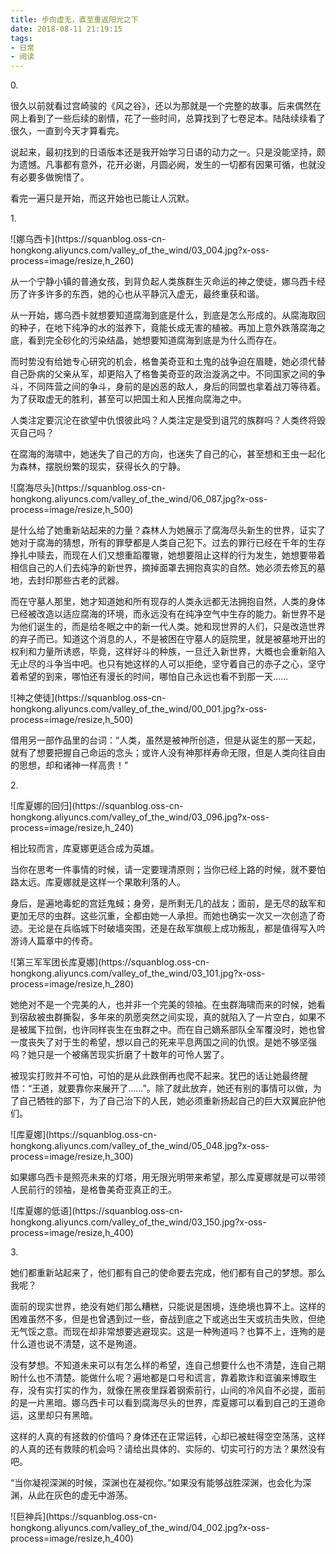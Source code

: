 ```yaml
---
title: 步向虚无，直至重返阳光之下
date: 2018-08-11 21:19:15
tags:
- 日常
- 阅读
---
```

<span class="pageTitle">0.</span>

很久以前就看过宫崎骏的《风之谷》，还以为那就是一个完整的故事。后来偶然在网上看到了一些后续的剧情，花了一些时间，总算找到了七卷足本。陆陆续续看了很久，一直到今天才算看完。

说起来，最初找到的日语版本还是我开始学习日语的动力之一。只是没能坚持，颇为遗憾。凡事都有意外，花开必谢，月圆必阙，发生的一切都有因果可循，也就没有必要多做惋惜了。

看完一遍只是开始，而这开始也已能让人沉默。

<span class="pageTitle">1.</span>

<div class="blogPic">![娜乌西卡](https://squanblog.oss-cn-hongkong.aliyuncs.com/valley_of_the_wind/03_004.jpg?x-oss-process=image/resize,h_260)</div>

从一个宁静小镇的普通女孩，到背负起人类族群生灭命运的神之使徒，娜乌西卡经历了许多许多的东西，她的心也从平静沉入虚无，最终重获和谐。

从一开始，娜乌西卡就想要知道腐海到底是什么，到底是怎么形成的。从腐海取回的种子，在地下纯净的水的滋养下，竟能长成无害的植被。再加上意外跌落腐海之底，看到完全砂化的污染结晶，她想要知道腐海到底是为什么而存在。

而时势没有给她专心研究的机会，格鲁美奇亚和土鬼的战争迫在眉睫，她必须代替自己卧病的父亲从军，却更陷入了格鲁美奇亚的政治漩涡之中。不同国家之间的争斗，不同阵营之间的争斗，身前的是凶恶的敌人，身后的同盟也拿着战刀等待着。为了获取虚无的胜利，甚至可以把国土和人民推向腐海之中。

人类注定要沉沦在欲望中仇恨彼此吗？人类注定是受到诅咒的族群吗？人类终将毁灭自己吗？

在腐海的海啸中，她迷失了自己的方向，也迷失了自己的心，甚至想和王虫一起化为森林，摆脱纷繁的现实，获得长久的宁静。

<div class="blogPic">![腐海尽头](https://squanblog.oss-cn-hongkong.aliyuncs.com/valley_of_the_wind/06_087.jpg?x-oss-process=image/resize,h_500)</div>

是什么给了她重新站起来的力量？森林人为她展示了腐海尽头新生的世界，证实了她对于腐海的猜想，所有的罪孽都是人类自己犯下。过去的罪行已经在千年的生存挣扎中赎去，而现在人们又想重蹈覆辙，她想要阻止这样的行为发生，她想要带着相信自己的人们去纯净的新世界，摘掉面罩去拥抱真实的自然。她必须去修瓦的墓地，去封印那些古老的武器。

而在守墓人那里，她才知道她和所有现存的人类永远都无法拥抱自然，人类的身体已经被改造以适应腐海的环境，而永远没有在纯净空气中生存的能力。新世界不是为他们诞生的，而是给冬眠之中的新一代人类。她和现世界的人们，只是改造世界的弃子而已。知道这个消息的人，不是被困在守墓人的庭院里，就是被墓地开出的权利和力量所诱惑，毕竟，这样好斗的种族，一旦迁入新世界，大概也会重新陷入无止尽的斗争当中吧。也只有她这样的人可以拒绝，坚守着自己的赤子之心，坚守着希望的到来，哪怕还有漫长的时间，哪怕自己永远也看不到那一天……

<div class="blogPic">![神之使徒](https://squanblog.oss-cn-hongkong.aliyuncs.com/valley_of_the_wind/00_001.jpg?x-oss-process=image/resize,h_500)</div>

借用另一部作品里的台词：“人类，虽然是被神所创造，但是从诞生的那一天起，就有了想要把握自己命运的念头；或许人没有神那样寿命无限，但是人类向往自由的思想，却和诸神一样高贵！”

<span class="pageTitle">2.</span>

<div class="blogPic">![库夏娜的回归](https://squanblog.oss-cn-hongkong.aliyuncs.com/valley_of_the_wind/03_096.jpg?x-oss-process=image/resize,h_240)</div>

相比较而言，库夏娜更适合成为英雄。

当你在思考一件事情的时候，请一定要理清原则；当你已经上路的时候，就不要怕路太远。库夏娜就是这样一个果敢利落的人。

身后，是遍地毒蛇的宫廷鬼蜮；身旁，是所剩无几的战友；面前，是无尽的敌军和更加无尽的虫群。这些沉重，全都由她一人承担。而她也确实一次又一次创造了奇迹。无论是在兵临城下时破墙突围，还是在敌军旗舰上成功叛乱，都是值得写入吟游诗人篇章中的传奇。

<div class="blogPic">![第三军军团长库夏娜](https://squanblog.oss-cn-hongkong.aliyuncs.com/valley_of_the_wind/03_101.jpg?x-oss-process=image/resize,h_280)</div>

她绝对不是一个完美的人，也并非一个完美的领袖。在虫群海啸而来的时候，她看到宿敌被虫群撕裂，多年来的夙愿突然之间实现，真的就陷入了一片空白，如果不是被属下拉倒，也许同样丧生在虫群之中。而在自己嫡系部队全军覆没时，她也曾一度丧失了对于生的希望，想以自己的死来平息两国之间的仇恨。是她不够坚强吗？她只是一个被痛苦现实折磨了十数年的可怜人罢了。

被现实打败并不可怕，可怕的是从此跌倒再也爬不起来。犹巴的话让她最终醒悟：“王道，就要靠你来展开了……”。除了就此放弃，她还有别的事情可以做，为了自己牺牲的部下，为了自己治下的人民，她必须重新扬起自己的巨大双翼庇护他们。

<div class="blogPic">![库夏娜](https://squanblog.oss-cn-hongkong.aliyuncs.com/valley_of_the_wind/05_048.jpg?x-oss-process=image/resize,h_300)</div>

如果娜乌西卡是照亮未来的灯塔，用无限光明带来希望，那么库夏娜就是可以带领人民前行的领袖，是格鲁美奇亚真正的王。

<div class="blogPic">![库夏娜的低语](https://squanblog.oss-cn-hongkong.aliyuncs.com/valley_of_the_wind/03_150.jpg?x-oss-process=image/resize,h_400)</div>

<span class="pageTitle">3.</span>

她们都重新站起来了，他们都有自己的使命要去完成，他们都有自己的梦想。那么我呢？

面前的现实世界，绝没有她们那么糟糕，只能说是困境，连绝境也算不上。这样的困难虽然不多，但是也曾遇到过一些，奋战到底之下或逃出生天或抗击失败，但绝无气馁之意。而现在却非常想要逃避现实。这是一种殉道吗？也算不上，连殉的是什么道也说不清楚，这不是殉道。

没有梦想。不知道未来可以有怎么样的希望，连自己想要什么也不清楚，连自己期盼什么也不清楚。能做什么呢？遍地都是口号和谎言，靠着欺诈和诓骗来博取生存，没有实打实的作为，就像在黑夜里踩着钢索前行，山间的冷风自不必提，面前的是一片黑暗。娜乌西卡可以看到腐海尽头的世界，库夏娜可以看到自己的王道命运，这里却只有黑暗。

这样的人真的有拯救的价值吗？身体还在正常运转，心却已被蛀得空空荡荡，这样的人真的还有救赎的机会吗？请给出具体的、实际的、切实可行的方法？果然没有吧。

“当你凝视深渊的时候，深渊也在凝视你。”如果没有能够战胜深渊，也会化为深渊，从此在灰色的虚无中游荡。

<div class="blogPic">![巨神兵](https://squanblog.oss-cn-hongkong.aliyuncs.com/valley_of_the_wind/04_002.jpg?x-oss-process=image/resize,h_400)</div>